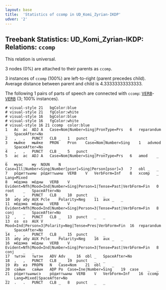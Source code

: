 ```yaml
---
layout: base
title:  'Statistics of ccomp in UD_Komi_Zyrian-IKDP'
udver: '2'
---
```


## Treebank Statistics: UD_Komi_Zyrian-IKDP: Relations: `ccomp`

This relation is universal.

3 nodes (0%) are attached to their parents as `ccomp`.

3 instances of `ccomp` (100%) are left-to-right (parent precedes child).
Average distance between parent and child is 4.33333333333333.

The following 1 pairs of parts of speech are connected with `ccomp`: <tt><a href="kpv_ikdp-pos-VERB.html">VERB</a></tt>-<tt><a href="kpv_ikdp-pos-VERB.html">VERB</a></tt> (3; 100% instances).


~~~ conllu
# visual-style 21	bgColor:blue
# visual-style 21	fgColor:white
# visual-style 16	bgColor:blue
# visual-style 16	fgColor:white
# visual-style 16 21 ccomp	color:blue
1	Ас	ас	ADJ	A	Case=Nom|Number=Sing|PronType=Prs	6	reparandum	_	SpaceAfter=No
2	,	,	PUNCT	CLB	_	1	punct	_	_
3	мыйке	мыйке	PRON	Pron	Case=Nom|Number=Sing	1	advmod	_	SpaceAfter=No
4	,	,	PUNCT	CLB	_	5	punct	_	_
5	ас	ас	ADJ	A	Case=Nom|Number=Sing|PronType=Prs	6	amod	_	_
6	муас	му	NOUN	N	Case=Ill|Number=Sing|Number[psor]=Sing|Person[psor]=3	7	obl	_	_
7	рӧдиттьыны	рӧдиттьыны	VERB	V	VerbForm=Inf	8	xcomp	_	Lang=Mixed
8	мӧдэма	мӧдны	VERB	V	Evident=Nfh|Mood=Ind|Number=Sing|Person=1|Tense=Past|VerbForm=Fin	0	root	_	SpaceAfter=No
9	,	,	PUNCT	CLB	_	10	punct	_	_
10	абу	абу	AUX	Pcle	Polarity=Neg	11	aux	_	_
11	мӧдэма	мӧдны	VERB	V	Evident=Nfh|Mood=Ind|Number=Sing|Person=3|Tense=Past|VerbForm=Fin	8	conj	_	SpaceAfter=No
12	,	,	PUNCT	CLB	_	13	punct	_	_
13	оз	оз	AUX	V	Mood=Ind|Person=3|Polarity=Neg|Tense=Pres|VerbForm=Fin	16	reparandum	_	SpaceAfter=No
14	,	,	PUNCT	CLB	_	15	punct	_	_
15	абу	абу	AUX	Pcle	Polarity=Neg	16	aux	_	_
16	мӧдэма	мӧдны	VERB	V	Evident=Nfh|Mood=Ind|Number=Sing|Person=3|Tense=Past|VerbForm=Fin	8	conj	_	_
17	тытэн	тытэн	ADV	Adv	_	16	obl	_	SpaceAfter=No
18	,	,	PUNCT	CLB	_	19	punct	_	_
19	Из	из	PROPN	N	Case=Nom	21	obl	_	_
20	сайын	сайын	ADP	Po	Case=Ine|Number=Sing	19	case	_	_
21	рӧдиттьынысэ	рӧдиттьыны	VERB	V	VerbForm=Inf	16	ccomp	_	Lang=Mixed|SpaceAfter=No
22	.	.	PUNCT	CLB	_	8	punct	_	_

~~~


